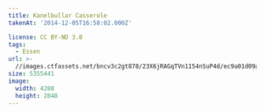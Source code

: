 ```yaml
---
title: Kanelbullar Casserole
takenAt: '2014-12-05T16:58:02.000Z'

license: CC BY-ND 3.0
tags:
  - Essen
url: >-
  //images.ctfassets.net/bncv3c2gt878/23X6jRAGqTVn1154nSuP4d/ec9a01d09a57f01ecf879ea6ae65fc84/kanelbullar-casserole_15953286755_o
size: 5355441
image:
  width: 4288
  height: 2848
---
```

